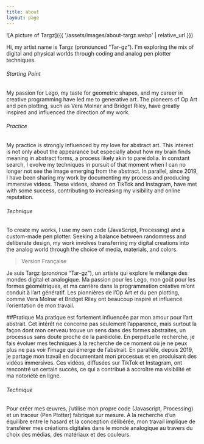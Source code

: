 ```yaml
---
title: about
layout: page
---
```



![A picture of Targz]({{ '/assets/images/about-targz.webp' | relative_url }})

Hi, my artist name is Targz (pronounced “Tar-gz”). I'm exploring the mix of digital and physical worlds through coding and analog pen plotter techniques.
 
 
###### Starting Point
My passion for Lego, my taste for geometric shapes, and my career in creative programming have led me to generative art. The pioneers of Op Art and pen plotting, such as Vera Molnar and Bridget Riley, have greatly inspired and influenced the direction of my work.

###### Practice
My practice is strongly influenced by my love for abstract art. This interest is not only about the appearance but especially about how my brain finds meaning in abstract forms, a process likely akin to pareidolia.
In constant search, I evolve my techniques in pursuit of that moment when I can no longer not see the image emerging from the abstract.
In parallel, since 2019, I have been sharing my work by documenting my process and producing immersive videos. These videos, shared on TikTok and Instagram, have met with some success, contributing to increasing my visibility and online reputation.

###### Technique
To create my works, I use my own code (JavaScript, Processing) and a custom-made pen plotter. Seeking a balance between randomness and deliberate design, my work involves transferring my digital creations into the analog world through the choice of media, materials, and colors.

> Version Française

Je suis Targz (prononcé “Tar-gz”), un artiste qui explore le mélange des mondes digital et analogique. Ma passion pour les Lego, mon goût pour les formes géométriques, et ma carrière dans la programmation créative m’ont conduit à l’art génératif. Les pionnières de l’Op Art et du pen plotting, comme Vera Molnar et Bridget Riley ont beaucoup inspiré et influencé l’orientation de mon travail.

##Pratique
Ma pratique est fortement influencée par mon amour pour l’art abstrait. Cet intérêt ne concerne pas seulement l’apparence, mais surtout la façon dont mon cerveau trouve un sens dans des formes abstraites, un processus sans doute proche de la paréidolie. En perpétuelle recherche, je fais évoluer mes techniques à la recherche de ce moment où je ne peux plus ne pas voir l’image qui émerge de l’abstrait.
En parallèle, depuis 2019, je partage mon travail en documentant mon processus et en produisant des vidéos immersives. Ces vidéos, diffusées sur TikTok et Instagram, ont rencontré un certain succès, ce qui a contribué à accroître ma visibilité et ma notoriété en ligne.

###### Technique
Pour créer mes œuvres, j’utilise mon propre code (Javascript, Processing) et un traceur (Pen Plotter) fabriqué sur mesure. À la recherche d’un équilibre entre le hasard et la conception délibérée, mon travail implique de transférer mes créations digitales dans le monde analogique au travers du choix des médias, des matériaux et des couleurs.